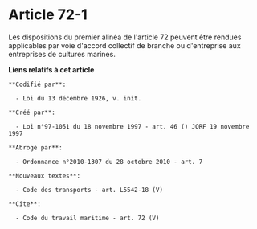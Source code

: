 # Article 72-1

Les dispositions du premier alinéa de l'article 72 peuvent être rendues applicables par voie d'accord collectif de branche ou
d'entreprise aux entreprises de cultures marines.

**Liens relatifs à cet article**

	**Codifié par**:

	  - Loi du 13 décembre 1926, v. init.

	**Créé par**:

	  - Loi n°97-1051 du 18 novembre 1997 - art. 46 () JORF 19 novembre 1997

	**Abrogé par**:

	  - Ordonnance n°2010-1307 du 28 octobre 2010 - art. 7

	**Nouveaux textes**:

	  - Code des transports - art. L5542-18 (V)

	**Cite**:

	  - Code du travail maritime - art. 72 (V)
